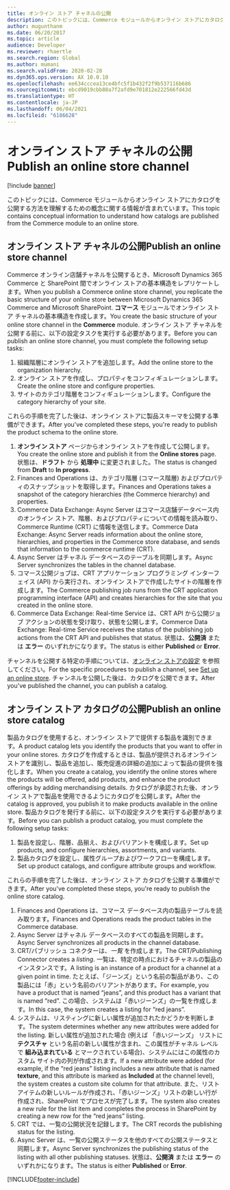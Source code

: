 ```yaml
---
title: オンライン ストア チャネルの公開
description: このトピックには、Commerce モジュールからオンライン ストアにカタログを公開する方法を理解するための概念に関する情報が含まれています。
author: mugunthanm
ms.date: 06/20/2017
ms.topic: article
audience: Developer
ms.reviewer: rhaertle
ms.search.region: Global
ms.author: mumani
ms.search.validFrom: 2020-02-28
ms.dyn365.ops.version: AX 10.0.10
ms.openlocfilehash: ee634cccea13ce4bfc5f1b432f2f9b537116b686
ms.sourcegitcommit: ebcd9019cbb88a7f2afd9e701812e222566fd43d
ms.translationtype: HT
ms.contentlocale: ja-JP
ms.lasthandoff: 06/04/2021
ms.locfileid: "6186628"
---
```

# <a name="publish-an-online-store-channel"></a><span data-ttu-id="806f1-103">オンライン ストア チャネルの公開</span><span class="sxs-lookup"><span data-stu-id="806f1-103">Publish an online store channel</span></span>

[!include [banner](../includes/banner.md)]

<span data-ttu-id="806f1-104">このトピックには、Commerce モジュールからオンライン ストアにカタログを公開する方法を理解するための概念に関する情報が含まれています。</span><span class="sxs-lookup"><span data-stu-id="806f1-104">This topic contains conceptual information to understand how catalogs are published from the Commerce module to an online store.</span></span>

## <a name="publish-an-online-store-channel"></a><span data-ttu-id="806f1-105">オンライン ストア チャネルの公開</span><span class="sxs-lookup"><span data-stu-id="806f1-105">Publish an online store channel</span></span>

<span data-ttu-id="806f1-106">Commerce オンライン店舗チャネルを公開するとき、Microsoft Dynamics 365 Commerce と SharePoint 間でオンライン ストアの基本構造をレプリケートします。</span><span class="sxs-lookup"><span data-stu-id="806f1-106">When you publish a Commerce online store channel, you replicate the basic structure of your online store between Microsoft Dynamics 365 Commerce and Microsoft SharePoint.</span></span> <span data-ttu-id="806f1-107">**コマース** モジュールでオンライン ストア チャネルの基本構造を作成します。</span><span class="sxs-lookup"><span data-stu-id="806f1-107">You create the basic structure of your online store channel in the **Commerce** module.</span></span> <span data-ttu-id="806f1-108">オンライン ストア チャネルを公開する前に、以下の設定タスクを実行する必要があります。</span><span class="sxs-lookup"><span data-stu-id="806f1-108">Before you can publish an online store channel, you must complete the following setup tasks:</span></span>

1. <span data-ttu-id="806f1-109">組織階層にオンライン ストアを追加します。</span><span class="sxs-lookup"><span data-stu-id="806f1-109">Add the online store to the organization hierarchy.</span></span>
2. <span data-ttu-id="806f1-110">オンライン ストアを作成し、プロパティをコンフィギュレーションします。</span><span class="sxs-lookup"><span data-stu-id="806f1-110">Create the online store and configure properties.</span></span>
3. <span data-ttu-id="806f1-111">サイトのカテゴリ階層をコンフィギュレーションします。</span><span class="sxs-lookup"><span data-stu-id="806f1-111">Configure the category hierarchy of your site.</span></span>

<span data-ttu-id="806f1-112">これらの手順を完了した後は、オンライン ストアに製品スキーマを公開する準備ができます。</span><span class="sxs-lookup"><span data-stu-id="806f1-112">After you've completed these steps, you're ready to publish the product schema to the online store.</span></span>

1. <span data-ttu-id="806f1-113">**オンライン ストア** ページからオンライン ストアを作成して公開します。</span><span class="sxs-lookup"><span data-stu-id="806f1-113">You create the online store and publish it from the **Online stores** page.</span></span> <span data-ttu-id="806f1-114">状態は、**ドラフト** から **処理中** に変更されました。</span><span class="sxs-lookup"><span data-stu-id="806f1-114">The status is changed from **Draft** to **In progress**.</span></span>
2. <span data-ttu-id="806f1-115">Finances and Operations は、カテゴリ階層 (コマース階層) およびプロパティのスナップショットを取得します。</span><span class="sxs-lookup"><span data-stu-id="806f1-115">Finances and Operations takes a snapshot of the category hierarchies (the Commerce hierarchy) and properties.</span></span>
3. <span data-ttu-id="806f1-116">Commerce Data Exchange: Async Server はコマース店舗データベース内のオンライン ストア、階層、およびプロパティについての情報を読み取り、Commerce Runtime (CRT) に情報を送信します。</span><span class="sxs-lookup"><span data-stu-id="806f1-116">Commerce Data Exchange: Async Server reads information about the online store, hierarchies, and properties in the Commerce store database, and sends that information to the commerce runtime (CRT).</span></span>
4. <span data-ttu-id="806f1-117">Async Server はチャネル データベースのテーブルを同期します。</span><span class="sxs-lookup"><span data-stu-id="806f1-117">Async Server synchronizes the tables in the channel database.</span></span>
5. <span data-ttu-id="806f1-118">コマース公開ジョブは、CRT アプリケーション プログラミング インターフェイス (API) から実行され、オンライン ストアで作成したサイトの階層を作成します。</span><span class="sxs-lookup"><span data-stu-id="806f1-118">The Commerce publishing job runs from the CRT application programming interface (API) and creates hierarchies for the site that you created in the online store.</span></span>
6. <span data-ttu-id="806f1-119">Commerce Data Exchange: Real-time Service は、CRT API から公開ジョブ アクションの状態を受け取り、状態を公開します。</span><span class="sxs-lookup"><span data-stu-id="806f1-119">Commerce Data Exchange: Real-time Service receives the status of the publishing job actions from the CRT API and publishes that status.</span></span> <span data-ttu-id="806f1-120">状態は、**公開済** または **エラー** のいずれかになります。</span><span class="sxs-lookup"><span data-stu-id="806f1-120">The status is either **Published** or **Error**.</span></span>

<span data-ttu-id="806f1-121">チャンネルを公開する特定の手順については、[オンライン ストアの設定](/dynamicsax-2012/appuser-itpro/set-up-an-online-store) を参照してください。</span><span class="sxs-lookup"><span data-stu-id="806f1-121">For the specific procedures to publish a channel, see [Set up an online store](/dynamicsax-2012/appuser-itpro/set-up-an-online-store).</span></span> <span data-ttu-id="806f1-122">チャンネルを公開した後は、カタログを公開できます。</span><span class="sxs-lookup"><span data-stu-id="806f1-122">After you've published the channel, you can publish a catalog.</span></span>

## <a name="publish-an-online-store-catalog"></a><span data-ttu-id="806f1-123">オンライン ストア カタログの公開</span><span class="sxs-lookup"><span data-stu-id="806f1-123">Publish an online store catalog</span></span>

<span data-ttu-id="806f1-124">製品カタログを使用すると、オンライン ストアで提供する製品を識別できます。</span><span class="sxs-lookup"><span data-stu-id="806f1-124">A product catalog lets you identify the products that you want to offer in your online stores.</span></span> <span data-ttu-id="806f1-125">カタログを作成するときは、製品が提供されるオンライン ストアを識別し、製品を追加し、販売促進の詳細の追加によって製品の提供を強化します。</span><span class="sxs-lookup"><span data-stu-id="806f1-125">When you create a catalog, you identify the online stores where the products will be offered, add products, and enhance the product offerings by adding merchandising details.</span></span> <span data-ttu-id="806f1-126">カタログが承認された後、オンライン ストアで製品を使用できるようにカタログを公開します。</span><span class="sxs-lookup"><span data-stu-id="806f1-126">After the catalog is approved, you publish it to make products available in the online store.</span></span> <span data-ttu-id="806f1-127">製品カタログを発行する前に、以下の設定タスクを実行する必要があります。</span><span class="sxs-lookup"><span data-stu-id="806f1-127">Before you can publish a product catalog, you must complete the following setup tasks:</span></span>

1. <span data-ttu-id="806f1-128">製品を設定し、階層、品揃え、およびバリアントを構成します。</span><span class="sxs-lookup"><span data-stu-id="806f1-128">Set up products, and configure hierarchies, assortments, and variants.</span></span>
2. <span data-ttu-id="806f1-129">製品カタログを設定し、属性グループおよびワークフローを構成します。</span><span class="sxs-lookup"><span data-stu-id="806f1-129">Set up product catalogs, and configure attribute groups and workflow.</span></span>

<span data-ttu-id="806f1-130">これらの手順を完了した後は、オンライン ストア カタログを公開する準備ができます。</span><span class="sxs-lookup"><span data-stu-id="806f1-130">After you've completed these steps, you're ready to publish the online store catalog.</span></span>

1. <span data-ttu-id="806f1-131">Finances and Operations は、コマース データベース内の製品テーブルを読み取ります。</span><span class="sxs-lookup"><span data-stu-id="806f1-131">Finances and Operations reads the product tables in the Commerce database.</span></span>
2. <span data-ttu-id="806f1-132">Async Server はチャネル データベースのすべての製品を同期します。</span><span class="sxs-lookup"><span data-stu-id="806f1-132">Async Server synchronizes all products in the channel database.</span></span>
3. <span data-ttu-id="806f1-133">CRT/パブリッシュ コネクターは、*一覧* を作成します。</span><span class="sxs-lookup"><span data-stu-id="806f1-133">The CRT/Publishing Connector creates a *listing*.</span></span> <span data-ttu-id="806f1-134">一覧は、特定の時点におけるチャネルの製品のインスタンスです。</span><span class="sxs-lookup"><span data-stu-id="806f1-134">A listing is an instance of a product for a channel at a given point in time.</span></span> <span data-ttu-id="806f1-135">たとえば、「ジーンズ」という名前の製品があり、この製品には「赤」という名前のバリアントがあります。</span><span class="sxs-lookup"><span data-stu-id="806f1-135">For example, you have a product that is named “jeans”, and this product has a variant that is named “red”.</span></span> <span data-ttu-id="806f1-136">この場合、システムは「赤いジーンズ」の一覧を作成します。</span><span class="sxs-lookup"><span data-stu-id="806f1-136">In this case, the system creates a listing for “red jeans”.</span></span>
4. <span data-ttu-id="806f1-137">システムは、リスティングに新しい属性が追加されたかどうかを判断します。</span><span class="sxs-lookup"><span data-stu-id="806f1-137">The system determines whether any new attributes were added for the listing.</span></span> <span data-ttu-id="806f1-138">新しい属性が追加された場合 (例えば 「赤いジーンズ」 リストに **テクスチャ** という名前の新しい属性が含まれ、この属性がチャネル レベルで **組み込まれている** とマークされている場合)、システムにはこの属性のカスタム サイト内の列が作成されます。</span><span class="sxs-lookup"><span data-stu-id="806f1-138">If a new attribute were added (for example, if the “red jeans” listing includes a new attribute that is named **texture**, and this attribute is marked as **Included** at the channel level), the system creates a custom site column for that attribute.</span></span> <span data-ttu-id="806f1-139">また、リスト アイテムの新しいルールが作成され、「赤いジーンズ」リストの新しい行が作成され、SharePoint でプロセスが完了します。</span><span class="sxs-lookup"><span data-stu-id="806f1-139">The system also creates a new rule for the list item and completes the process in SharePoint by creating a new row for the “red jeans” listing.</span></span>
5. <span data-ttu-id="806f1-140">CRT では、一覧の公開状況を記録します。</span><span class="sxs-lookup"><span data-stu-id="806f1-140">The CRT records the publishing status for the listing.</span></span>
6. <span data-ttu-id="806f1-141">Async Server は、一覧の公開ステータスを他のすべての公開ステータスと同期します。</span><span class="sxs-lookup"><span data-stu-id="806f1-141">Async Server synchronizes the publishing status of the listing with all other publishing statuses.</span></span> <span data-ttu-id="806f1-142">状態は、**公開済** または **エラー** のいずれかになります。</span><span class="sxs-lookup"><span data-stu-id="806f1-142">The status is either **Published** or **Error**.</span></span>

[!INCLUDE[footer-include](../../includes/footer-banner.md)]
